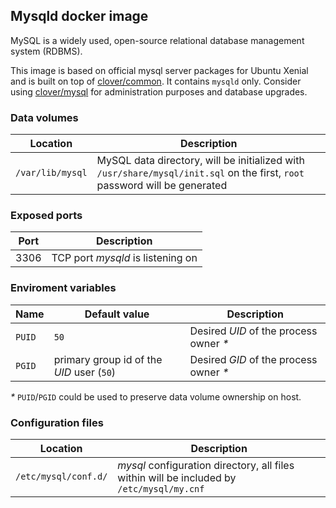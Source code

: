 ## Mysqld docker image
MySQL is a widely used, open-source relational database management system (RDBMS).

This image is based on official mysql server packages for Ubuntu Xenial and is built on top of [clover/common](https://hub.docker.com/r/clover/common/).
It contains `mysqld` only. Consider using [clover/mysql](https://hub.docker.com/r/clover/mysql/) for administration purposes and database upgrades.

### Data volumes
| Location | Description |
|---|---|
| `/var/lib/mysql` | MySQL data directory, will be initialized with `/usr/share/mysql/init.sql` on the first, `root` password will be generated |

### Exposed ports
| Port | Description |
|---|---|
| 3306 | TCP port _mysqld_ is listening on |

### Enviroment variables
| Name | Default value | Description |
|---|---|---|
| `PUID` | `50` | Desired _UID_ of the process owner _*_ |
| `PGID` | primary group id of the _UID_ user (`50`) | Desired _GID_ of the process owner _*_ |

_*_ `PUID`/`PGID` could be used to preserve data volume ownership on host.

### Configuration files
| Location | Description |
|---|---|
| `/etc/mysql/conf.d/` | _mysql_ configuration directory, all files within will be included by `/etc/mysql/my.cnf` |

